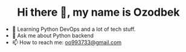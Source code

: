 <H1 align="center">Hi there 👋, my name is Ozodbek</h1> 

- 🌱 Learning Python DevOps and a lot of tech stuff.
- 💬 Ask me about Python backend 
- 📫 How to reach me: oo993733@gmail.com


